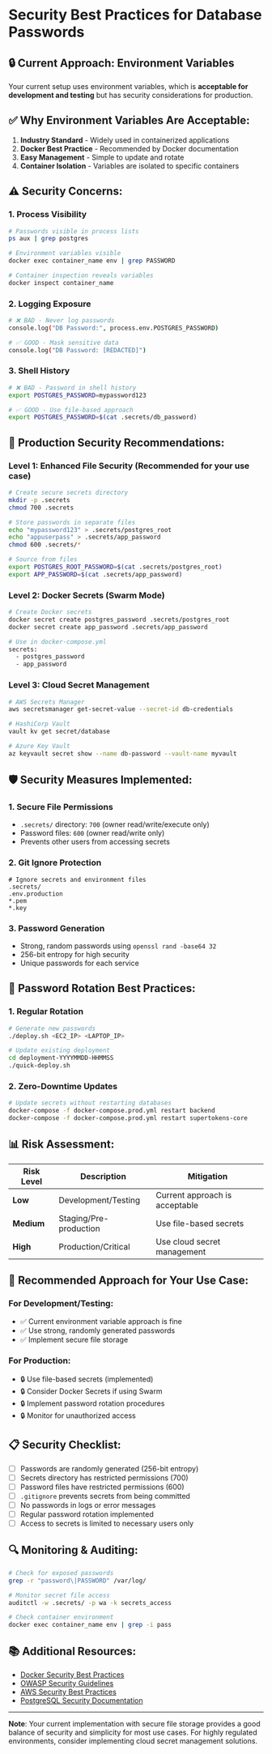 # Security Best Practices for Database Passwords

## 🔒 **Current Approach: Environment Variables**

Your current setup uses environment variables, which is **acceptable for development and testing** but has security considerations for production.

## ✅ **Why Environment Variables Are Acceptable:**

1. **Industry Standard** - Widely used in containerized applications
2. **Docker Best Practice** - Recommended by Docker documentation
3. **Easy Management** - Simple to update and rotate
4. **Container Isolation** - Variables are isolated to specific containers

## ⚠️ **Security Concerns:**

### 1. **Process Visibility**
```bash
# Passwords visible in process lists
ps aux | grep postgres

# Environment variables visible
docker exec container_name env | grep PASSWORD

# Container inspection reveals variables
docker inspect container_name
```

### 2. **Logging Exposure**
```bash
# ❌ BAD - Never log passwords
console.log("DB Password:", process.env.POSTGRES_PASSWORD)

# ✅ GOOD - Mask sensitive data
console.log("DB Password: [REDACTED]")
```

### 3. **Shell History**
```bash
# ❌ BAD - Password in shell history
export POSTGRES_PASSWORD=mypassword123

# ✅ GOOD - Use file-based approach
export POSTGRES_PASSWORD=$(cat .secrets/db_password)
```

## 🔐 **Production Security Recommendations:**

### **Level 1: Enhanced File Security (Recommended for your use case)**
```bash
# Create secure secrets directory
mkdir -p .secrets
chmod 700 .secrets

# Store passwords in separate files
echo "mypassword123" > .secrets/postgres_root
echo "appuserpass" > .secrets/app_password
chmod 600 .secrets/*

# Source from files
export POSTGRES_ROOT_PASSWORD=$(cat .secrets/postgres_root)
export APP_PASSWORD=$(cat .secrets/app_password)
```

### **Level 2: Docker Secrets (Swarm Mode)**
```bash
# Create Docker secrets
docker secret create postgres_password .secrets/postgres_root
docker secret create app_password .secrets/app_password

# Use in docker-compose.yml
secrets:
  - postgres_password
  - app_password
```

### **Level 3: Cloud Secret Management**
```bash
# AWS Secrets Manager
aws secretsmanager get-secret-value --secret-id db-credentials

# HashiCorp Vault
vault kv get secret/database

# Azure Key Vault
az keyvault secret show --name db-password --vault-name myvault
```

## 🛡️ **Security Measures Implemented:**

### 1. **Secure File Permissions**
- `.secrets/` directory: `700` (owner read/write/execute only)
- Password files: `600` (owner read/write only)
- Prevents other users from accessing secrets

### 2. **Git Ignore Protection**
```gitignore
# Ignore secrets and environment files
.secrets/
.env.production
*.pem
*.key
```

### 3. **Password Generation**
- Strong, random passwords using `openssl rand -base64 32`
- 256-bit entropy for high security
- Unique passwords for each service

## 🔄 **Password Rotation Best Practices:**

### 1. **Regular Rotation**
```bash
# Generate new passwords
./deploy.sh <EC2_IP> <LAPTOP_IP>

# Update existing deployment
cd deployment-YYYYMMDD-HHMMSS
./quick-deploy.sh
```

### 2. **Zero-Downtime Updates**
```bash
# Update secrets without restarting databases
docker-compose -f docker-compose.prod.yml restart backend
docker-compose -f docker-compose.prod.yml restart supertokens-core
```

## 📊 **Risk Assessment:**

| Risk Level | Description | Mitigation |
|------------|-------------|------------|
| **Low** | Development/Testing | Current approach is acceptable |
| **Medium** | Staging/Pre-production | Use file-based secrets |
| **High** | Production/Critical | Use cloud secret management |

## 🚀 **Recommended Approach for Your Use Case:**

### **For Development/Testing:**
- ✅ Current environment variable approach is fine
- ✅ Use strong, randomly generated passwords
- ✅ Implement secure file storage

### **For Production:**
- 🔒 Use file-based secrets (implemented)
- 🔒 Consider Docker Secrets if using Swarm
- 🔒 Implement password rotation procedures
- 🔒 Monitor for unauthorized access

## 📋 **Security Checklist:**

- [ ] Passwords are randomly generated (256-bit entropy)
- [ ] Secrets directory has restricted permissions (700)
- [ ] Password files have restricted permissions (600)
- [ ] `.gitignore` prevents secrets from being committed
- [ ] No passwords in logs or error messages
- [ ] Regular password rotation implemented
- [ ] Access to secrets is limited to necessary users only

## 🔍 **Monitoring & Auditing:**

```bash
# Check for exposed passwords
grep -r "password\|PASSWORD" /var/log/

# Monitor secret file access
auditctl -w .secrets/ -p wa -k secrets_access

# Check container environment
docker exec container_name env | grep -i pass
```

## 📚 **Additional Resources:**

- [Docker Security Best Practices](https://docs.docker.com/engine/security/)
- [OWASP Security Guidelines](https://owasp.org/www-project-top-ten/)
- [AWS Security Best Practices](https://aws.amazon.com/security/security-learning/)
- [PostgreSQL Security Documentation](https://www.postgresql.org/docs/current/security.html)

---

**Note**: Your current implementation with secure file storage provides a good balance of security and simplicity for most use cases. For highly regulated environments, consider implementing cloud secret management solutions.
